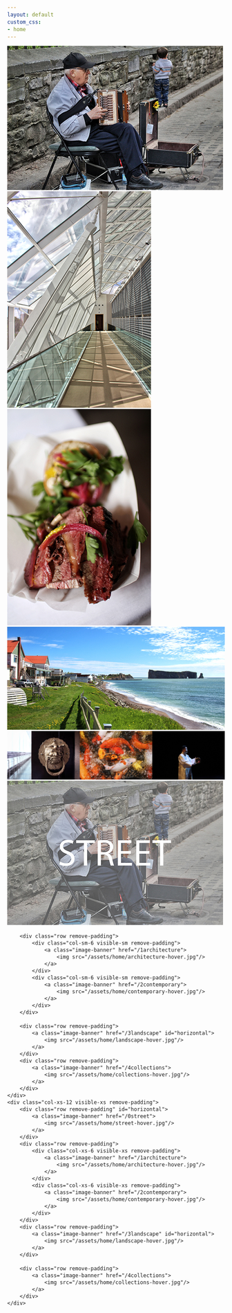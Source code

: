 ```yaml
---
layout: default
custom_css: 
- home
---
```

<div>
	<div class="row galleries1 remove-padding hidden-sm hidden-xs">
		<div class="col-md-8 remove-padding">
			<a class="image-banner" href="/0street">
				<img src="/assets/home/0street.jpg" onmouseover="this.src='/assets/home/street-hover.jpg'" onmouseout="this.src='assets/home/0street.jpg'">
			</a>
		</div>
		<div class="col-md-4 remove-padding">
			<a class="image-banner" href="/1architecture">
				<img src="/assets/home/1architecture.jpg" onmouseover="this.src='/assets/home/architecture-hover.jpg'" onmouseout="this.src='assets/home/1architecture.jpg'">
			</a>
		</div>
	</div>
	<div class="row galleries2 remove-padding hidden-sm hidden-xs">
		<div class="col-md-3 remove-padding" >
			<a class="image-banner" href="/2contemporary">
				<img src="/assets/home/2contemporary.jpg" onmouseover="this.src='/assets/home/contemporary-hover.jpg'" onmouseout="this.src='assets/home/2contemporary.jpg'">
			</a>
		</div>
		<div class="col-md-9 remove-padding">
			<a class="image-banner" href="/3landscape">
				<img src="/assets/home/3landscape.jpg" onmouseover="this.src='/assets/home/landscape-hover.jpg'" onmouseout="this.src='assets/home/3landscape.jpg'">
			</a>
		</div>
	</div>
	<div class="row galleries3 remove-padding hidden-sm hidden-xs">
		<a class="image-banner" href="/4collections">
			<div class="col-md-12 remove-padding">
				<img src="/assets/home/4collections.jpg" onmouseover="this.src='/assets/home/collections-hover.jpg'" onmouseout="this.src='assets/home/4collections.jpg'">
			</div>
		</a>
	</div>
	<div class="col-sm-12 visible-sm remove-padding">
		<div class="row remove-padding" id="horizontal">
			<a class="image-banner" href="/0street">
				<img src="/assets/home/street-hover.jpg"/>
			</a>
		</div>

		<div class="row remove-padding">
			<div class="col-sm-6 visible-sm remove-padding">
				<a class="image-banner" href="/1architecture">
					<img src="/assets/home/architecture-hover.jpg"/>
				</a>
			</div>
			<div class="col-sm-6 visible-sm remove-padding">
				<a class="image-banner" href="/2contemporary">
					<img src="/assets/home/contemporary-hover.jpg"/>
				</a>
			</div>
		</div>

		<div class="row remove-padding">
			<a class="image-banner" href="/3landscape" id="horizontal">
				<img src="/assets/home/landscape-hover.jpg"/>
			</a>
		</div>
		<div class="row remove-padding">
			<a class="image-banner" href="/4collections">
				<img src="/assets/home/collections-hover.jpg"/>
			</a>
		</div>
	</div>
	<div class="col-xs-12 visible-xs remove-padding">
		<div class="row remove-padding" id="horizontal">
			<a class="image-banner" href="/0street">
				<img src="/assets/home/street-hover.jpg"/>
			</a>
		</div>
		<div class="row remove-padding">
			<div class="col-xs-6 visible-xs remove-padding">
				<a class="image-banner" href="/1architecture">
					<img src="/assets/home/architecture-hover.jpg"/>
				</a>
			</div>
			<div class="col-xs-6 visible-xs remove-padding">
				<a class="image-banner" href="/2contemporary">
					<img src="/assets/home/contemporary-hover.jpg"/>
				</a>
			</div>
		</div>
		<div class="row remove-padding">
			<a class="image-banner" href="/3landscape" id="horizontal">
				<img src="/assets/home/landscape-hover.jpg"/>
			</a>
		</div>

		<div class="row remove-padding">
			<a class="image-banner" href="/4collections">
				<img src="/assets/home/collections-hover.jpg"/>
			</a>
		</div>
	</div>
</div>